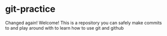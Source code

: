 # git-practice
Changed again!
Welcome! This is a repository you can safely make commits to and play around with to learn how to use git and github
